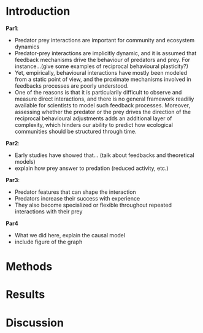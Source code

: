 # Introduction

**Par1**:  

- Predator prey interactions are important  for community and ecosystem dynamics
- Predator-prey interactions are implicitly dynamic, and it is assumed that feedback mechanisms drive the behaviour of predators and prey. For instance...(give some examples of reciprocal behavioural plasticity?)
- Yet, empirically, behavioural interactions have mostly been modeled from a static point of view, and the proximate mechanisms involved in feedbacks processes are poorly understood.
- One of the reasons is that it is particularily difficult to observe and measure direct interactions, and there is no general framework readiliy available for scientists to model such feedback processes. Moreover, assessing whether the predator or the prey drives the direction of the reciprocal behavioural adjustments adds an additional layer of complexity, which hinders our ability to predict how ecological communities should be structured through time.

**Par2**:  

- Early studies have showed that... (talk about feedbacks and theoretical models)
- explain how prey answer to predation (reduced activity, etc.)

**Par3**:  

- Predator features that can shape the interaction
- Predators increase their success with experience
- They also become specialized or flexible throughout repeated interactions with their prey

**Par4**
- What we did here, explain the causal model
- include figure of the graph



# Methods

# Results

# Discussion